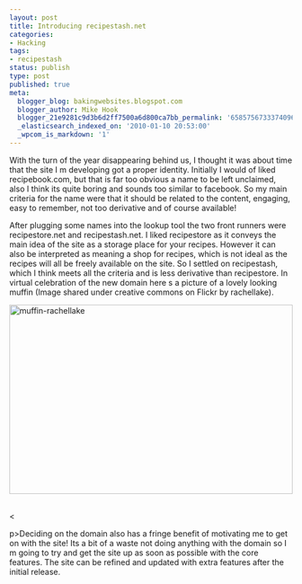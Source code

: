 ```yaml
---
layout: post
title: Introducing recipestash.net
categories:
- Hacking
tags:
- recipestash
status: publish
type: post
published: true
meta:
  blogger_blog: bakingwebsites.blogspot.com
  blogger_author: Mike Hook
  blogger_21e9281c9d3b6d2ff7500a6d800ca7bb_permalink: '6585756733374096929'
  _elasticsearch_indexed_on: '2010-01-10 20:53:00'
  _wpcom_is_markdown: '1'
---
```

With the turn of the year disappearing behind us, I thought it was about time that the site I   m developing got a proper identity. Initially I would of liked recipebook.com, but that is far too obvious a name to be left unclaimed, also I think its quite boring and sounds too similar to facebook. So my main criteria for the name were that it should be related to the content, engaging, easy to remember, not too derivative and of course available!</p>

After plugging some names into the lookup tool the two front runners were recipestore.net and recipestash.net. I liked recipestore as it conveys the main idea of the site as a storage place for your recipes. However it can also be interpreted as meaning a shop for recipes, which is not ideal as the recipes will all be freely available on the site. So I settled on recipestash, which I think meets all the criteria and is less derivative than recipestore. In virtual celebration of the new domain here   s a picture of a lovely looking muffin (Image shared under creative commons on Flickr by rachellake).

<a href="http://lh6.ggpht.com/_5hQeqbPSrks/S0pA-VC2-DI/AAAAAAAAACk/ApIIbuAxR84/s1600-h/muffin-rachellake%5B5%5D.jpg"><img title="muffin-rachellake" border="0" alt="muffin-rachellake" src="http://lh5.ggpht.com/_5hQeqbPSrks/S0pA-79n5tI/AAAAAAAAACo/vGJoHZjWy5A/muffin-rachellake_thumb%5B3%5D.jpg?imgmax=800" width="504" height="337" /></a>&#160; 

&lt;

p&gt;Deciding on the domain also has a fringe benefit of motivating me to get on with the site! Its a bit of a waste not doing anything with the domain so I   m going to try and get the site up as soon as possible with the core features. The site can be refined and updated with extra features after the initial release.
